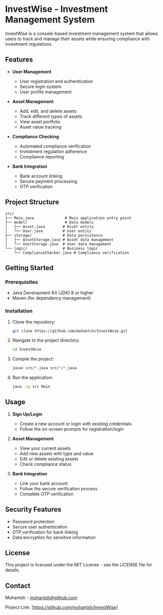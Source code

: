# InvestWise - Investment Management System

InvestWise is a console-based investment management system that allows users to track and manage their assets while ensuring compliance with investment regulations.

## Features

- **User Management**
  - User registration and authentication
  - Secure login system
  - User profile management

- **Asset Management**
  - Add, edit, and delete assets
  - Track different types of assets
  - View asset portfolio
  - Asset value tracking

- **Compliance Checking**
  - Automated compliance verification
  - Investment regulation adherence
  - Compliance reporting

- **Bank Integration**
  - Bank account linking
  - Secure payment processing
  - OTP verification

## Project Structure

```
src/
├── Main.java              # Main application entry point
├── model/                 # Data models
│   ├── Asset.java        # Asset entity
│   └── User.java         # User entity
├── storage/              # Data persistence
│   ├── AssetStorage.java # Asset data management
│   └── UserStorage.java  # User data management
└── logic/                # Business logic
    └── ComplianceChecker.java # Compliance verification
```

## Getting Started

### Prerequisites

- Java Development Kit (JDK) 8 or higher
- Maven (for dependency management)

### Installation

1. Clone the repository:
   ```bash
   git clone https://github.com/mohantsh/InvestWise.git
   ```

2. Navigate to the project directory:
   ```bash
   cd InvestWise
   ```

3. Compile the project:
   ```bash
   javac src/*.java src/*/*.java
   ```

4. Run the application:
   ```bash
   java -cp src Main
   ```

## Usage

1. **Sign Up/Login**
   - Create a new account or login with existing credentials
   - Follow the on-screen prompts for registration/login

2. **Asset Management**
   - View your current assets
   - Add new assets with type and value
   - Edit or delete existing assets
   - Check compliance status

3. **Bank Integration**
   - Link your bank account
   - Follow the secure verification process
   - Complete OTP verification

## Security Features

- Password protection
- Secure user authentication
- OTP verification for bank linking
- Data encryption for sensitive information

## License

This project is licensed under the MIT License - see the LICENSE file for details.

## Contact

Mohantsh - mohantsh@github.com

Project Link: [https://github.com/mohantsh/InvestWise]
